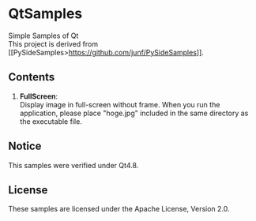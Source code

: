 QtSamples
=========

Simple Samples of Qt  
This project is derived from [[PySideSamples>https://github.com/junf/PySideSamples]].

Contents
--------
1. **FullScreen**:  
Display image in full-screen without frame. When you run the application, please place "hoge.jpg" included in the same directory as the executable file.

Notice
------
This samples were verified under Qt4.8.

License
-------
These samples are licensed under the Apache License, Version 2.0.

